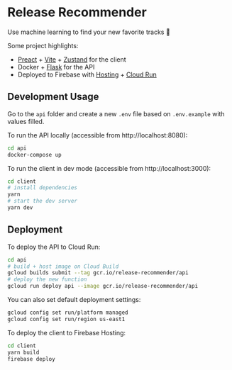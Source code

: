 # Release Recommender

Use machine learning to find your new favorite tracks 🎵

Some project highlights:

- [Preact](https://github.com/preactjs/preact) + [Vite](https://github.com/vitejs/vite) + [Zustand](https://github.com/pmndrs/zustand) for the client
- Docker + [Flask](https://github.com/pallets/flask) for the API
- Deployed to Firebase with [Hosting](https://firebase.google.com/docs/hosting) + [Cloud Run](https://firebase.google.com/docs/hosting/cloud-run)

## Development Usage

Go to the `api` folder and create a new `.env` file based on `.env.example` with values filled.

To run the API locally (accessible from http://localhost:8080):

```bash
cd api
docker-compose up
```

To run the client in dev mode (accessible from http://localhost:3000):

```bash
cd client
# install dependencies
yarn
# start the dev server
yarn dev
```

## Deployment

To deploy the API to Cloud Run:

```bash
cd api
# build + host image on Cloud Build
gcloud builds submit --tag gcr.io/release-recommender/api
# deploy the new function
gcloud run deploy api --image gcr.io/release-recommender/api
```

You can also set default deployment settings:

```bash
gcloud config set run/platform managed
gcloud config set run/region us-east1
```

To deploy the client to Firebase Hosting:

```bash
cd client
yarn build
firebase deploy
```
